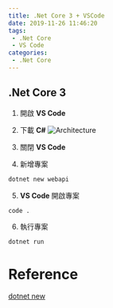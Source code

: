 ```yaml
---
title: .Net Core 3 + VSCode
date: 2019-11-26 11:46:20
tags:
 - .Net Core
 - VS Code
categories: 
 - .Net Core
---
```


## .Net Core 3
1. 開啟 **VS Code**

2. 下載 **C#**
![Architecture](1.png)

3. 關閉 **VS Code**

4. 新增專案
~~~ bash
dotnet new webapi
~~~

5. **VS Code** 開啟專案
~~~ bash
code .
~~~

6. 執行專案
~~~ bash
dotnet run
~~~

# Reference
[dotnet new](https://docs.microsoft.com/zh-tw/dotnet/core/tools/dotnet-new?tabs=netcore22)